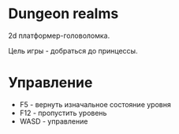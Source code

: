 ﻿# Dungeon realms

2d платформер-головоломка. 

Цель игры - добраться до принцессы.

# Управление
- F5 - вернуть изначальное состояние уровня
- F12 - пропустить уровень
- WASD - управление